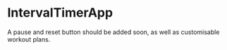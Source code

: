 # IntervalTimerApp

A pause and reset button should be added soon, as well as customisable workout plans.
